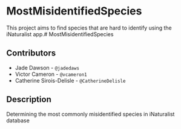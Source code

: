 # MostMisidentifiedSpecies

This project aims to find species that are hard to identify using the iNaturalist app.# MostMisidentifiedSpecies

## Contributors

- Jade Dawson - `@jadedaws`
- Victor Cameron - `@vcameron1`
- Catherine Sirois-Delisle - `@CatherineDelisle`

## Description

Determining the most commonly misidentified species in iNaturalist database


